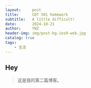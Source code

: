 ```yaml
---
layout:     post
title:      CDT 501 homework
subtitle:   A little difficult!
date:       2024-10-21
author:     YNZ
header-img: img/post-bg-ios9-web.jpg
catalog: true
tags:
    - 生活
---
```


## Hey
>这是我的第二篇博客。
